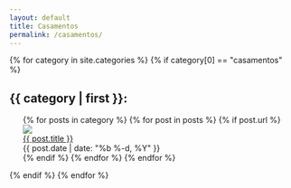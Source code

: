 ```yaml
---
layout: default
title: Casamentos
permalink: /casamentos/
---
```


{% for category in site.categories %}
  {% if category[0] == "casamentos" %}
  <div class="category">
	  <h2>{{ category | first }}:</h2>
	  <ul class="posts">
	  {% for posts in category %}
	    {% for post in posts %}
	      {% if post.url %}
	      <div class="post">
	      <a href="{{ post.url | prepend: site.baseurl }}">
	        <img class="post-image" src="{{site.baseurl}}{{post.image}}" href="#"></img>
	      </a>
	      <div class="clear">
	        <div class="left">
	          <a class="post-link" href="{{ post.url | prepend: site.baseurl }}">{{ post.title }}</a> 
	        </div>
	        <div class="right">
	          <span class="post-date">{{ post.date | date: "%b %-d, %Y" }}</span>
	        </div>
	      </div>
	      <div>
	      {% endif %}
	    {% endfor %}
	  {% endfor %}
	  </ul>
  </div>
  {% endif %}
{% endfor %}
